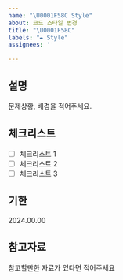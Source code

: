 ```yaml
---
name: "\U0001F58C️ Style"
about: 코드 스타일 변경
title: "\U0001F58C️"
labels: "✒️ Style"
assignees: ''

---
```


## 설명
문제상황, 배경을 적어주세요.


## 체크리스트
- [ ] 체크리스트 1
- [ ] 체크리스트 2
- [ ] 체크리스트 3

## 기한
2024.00.00

## 참고자료
참고할만한 자료가 있다면 적어주세요
